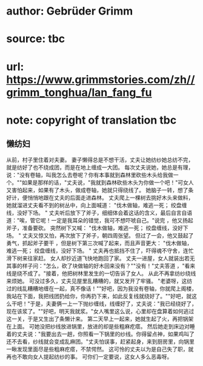# author: Gebrüder Grimm
# source: tbc
# url: https://www.grimmstories.com/zh//grimm_tonghua/lan_fang_fu
# note: copyright of translation tbc

## 懒纺妇 

从前，村子里住着对夫妻。
妻子懒得总是不想干活，丈夫让她纺纱她总纺不完，就是纺好了也不绕成团，而是在地上缠成一大团。
每次丈夫说她，她总是有理，说："没有卷轴，叫我怎么去卷呢？你有本事就到森林里砍些木头给我做一个。""如果是那样的话，"丈夫说，"我就到森林砍些木头为你做一个吧！"可女人又害怕起来，如果有了木头，做成卷轴，她就只得绕线了。
她脑子一转，想了条好计，便悄悄地跟在丈夫的后面走进森林。
丈夫爬上一棵树去挑好木头来做料，她就溜进丈夫看不到的树丛中，向上面喊道：
"伐木做轴，难逃一死；
绞盘缠线，没好下场。 "
丈夫听后放下了斧子，细细体会着这话的含义，最后自言自语道："唉，管它呢！一定是我耳朵的错觉，我可不想吓唬自己。"说完
，他又扬起斧子，准备要砍。 突然树下又喊：
"伐木做轴，难逃一死；
绞盘缠线，没好下场。 "
丈夫又惊又怕，再次放下了斧子，朝四周张望。
但过了一会，他又鼓起了勇气，抓起斧子要干
，但是树下第三次喊了起来，而且声音更大：
"伐木做轴，难逃一死；
绞盘缠线，没好下场。 "
丈夫再也抵挡不住了，吓得魂不守舍，连忙滑下树来往家赶。
女人却抄近道飞快地跑回了家。
丈夫一进屋，女人就装出若无其事的样子问："怎么，砍了块做轴的好木回来没有？""没有！"丈夫答道
，"看来线是绕不成了。"接着，他把树林里发生的一切告诉了女人。
从此不再拿纺纱绕线来烦她。
可没过多久，丈夫见屋里乱糟糟的，就又发开了牢骚。
"老婆呀，这纺过的线乱糟糟地缠在一起，真不像话！""好吧，因为我没有卷轴，你就爬上阁楼，我站在下面，我把线团扔给你，你再扔下来，如此反复线就绕好了。""好吧，就这么干吧！"于是，夫妻俩一上一下抛纱缠线，线缠好了，丈夫说："我已经绕好了，现在该浆了。""好吧，明天我就浆。"女人嘴里这么说，心里却在盘算着如何逃过这一关，于是又生出了条懒计来。
第二天早上一起来，她就生起了火，再把锅架在上面。
可她没把纱线放进锅里，放进的却是些粗麻疙瘩。
然后她走到床边对睡着的丈夫说："我要出去一趟，你照看一下锅里的纱线。你得留点神，如果鸡叫了还不去看，纱线就会变成乱麻团。"丈夫怕误事，赶紧起身，来到厨房里，向锅里一瞅发现里面尽是些粗麻疙瘩，不禁愕然。
这可怜的丈夫以为是自己失了职，就再也不敢向女人提起纺纱的事。
可你们一定要说，这女人多么恶毒呀。

